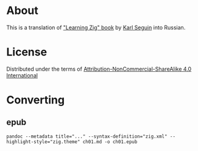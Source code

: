 # About

This is a translation of
["Learning Zig" book](https://www.openmymind.net/learning_zig/)
by [Karl Seguin](https://github.com/karlseguin) into Russian.

# License

Distributed under the terms of
[Attribution-NonCommercial-ShareAlike 4.0 International](http://creativecommons.org/licenses/by-nc-sa/4.0/)

# Converting

## epub

```
pandoc --metadata title="..." --syntax-definition="zig.xml" --highlight-style="zig.theme" ch01.md -o ch01.epub
```
